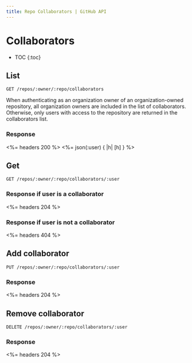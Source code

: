 ```yaml
---
title: Repo Collaborators | GitHub API
---
```


# Collaborators

* TOC
{:toc}

## List

    GET /repos/:owner/:repo/collaborators

When authenticating as an organization owner of an organization-owned
repository, all organization owners are included in the list of collaborators.
Otherwise, only users with access to the repository are returned in the
collaborators list.

### Response

<%= headers 200 %>
<%= json(:user) { |h| [h] } %>

## Get

    GET /repos/:owner/:repo/collaborators/:user

### Response if user is a collaborator

<%= headers 204 %>

### Response if user is not a collaborator

<%= headers 404 %>

## Add collaborator

    PUT /repos/:owner/:repo/collaborators/:user

### Response

<%= headers 204 %>

## Remove collaborator

    DELETE /repos/:owner/:repo/collaborators/:user

### Response

<%= headers 204 %>
